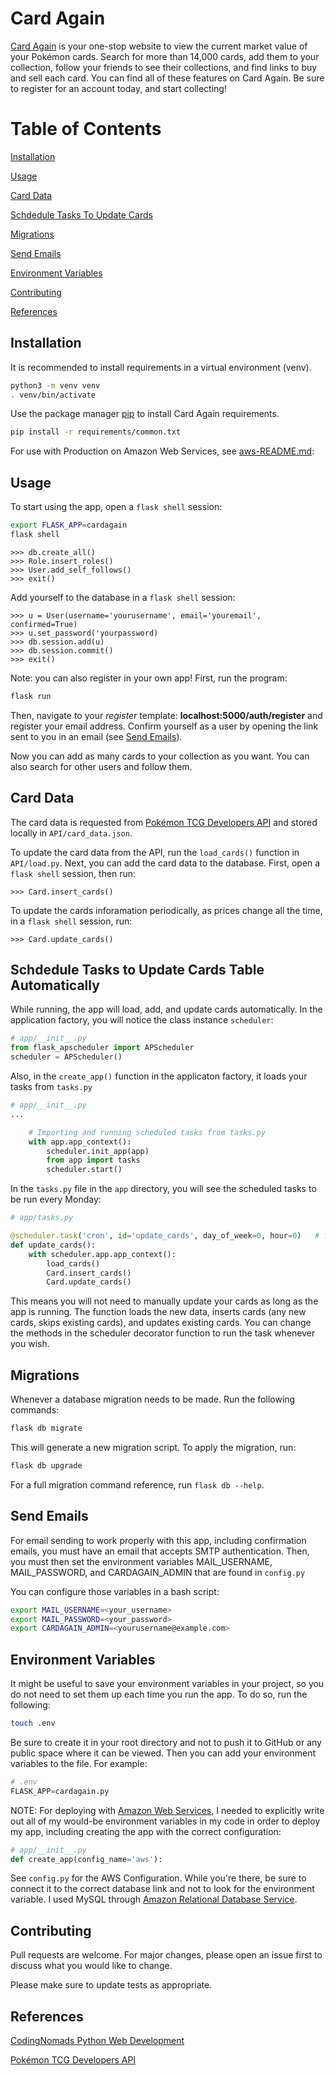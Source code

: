 # Card Again

[Card Again](http://cardagain.net/) is your one-stop website to view the current market value of your Pokémon cards. Search for more than 14,000 cards, add them to your collection, follow your friends to see their collections, and find links to buy and sell each card. You can find all of these features on Card Again. Be sure to register for an account today, and start collecting!

# Table of Contents
[Installation](#installation)

[Usage](#usage)

[Card Data](#card-data)

[Schdedule Tasks To Update Cards](#schdedule-tasks-to-update-cards-table-automatically)

[Migrations](#migrations)

[Send Emails](#send-emails)

[Environment Variables](#environment-variables)

[Contributing](#contributing)

[References](#references)



## Installation

It is  recommended to install requirements in a virtual environment (venv).
```bash
python3 -m venv venv
. venv/bin/activate
```
Use the package manager [pip](https://pip.pypa.io/en/stable/) to install Card Again requirements.

```bash
pip install -r requirements/common.txt
```

For use with Production on Amazon Web Services, see [aws-README.md](https://github.com/csulva/Card-Again/blob/main/aws-README.md):



## Usage
To start using the app, open a ```flask shell``` session:
```bash
export FLASK_APP=cardagain
flask shell
```
```shell
>>> db.create_all()
>>> Role.insert_roles()
>>> User.add_self_follows()
>>> exit()
```
Add yourself to the database in a ```flask shell``` session:

```shell
>>> u = User(username='yourusername', email='youremail', confirmed=True)
>>> u.set_password('yourpassword)
>>> db.session.add(u)
>>> db.session.commit()
>>> exit()
```
Note: you can also register in your own app!
First, run the program:

```bash
flask run
```
Then, navigate to your *register* template: __localhost:5000/auth/register__ and register your email address. Confirm yourself as a user by opening the link sent to you in an email (see [Send Emails](#send-emails)).

Now you can add as many cards to your collection as you want. You can also search for other users and follow them. 

## Card Data

The card data is requested from [Pokémon TCG Developers API](https://pokemontcg.io/) and stored locally in ```API/card_data.json```.

To update the card data from the API, run the ```load_cards()``` function in ```API/load.py```.
Next, you can add the card data to the database.
First, open a ```flask shell``` session, then run:

```shell
>>> Card.insert_cards()
```

To update the cards inforamation periodically, as prices change all the time, in a ```flask shell``` session, run:
```shell
>>> Card.update_cards()
```
## Schdedule Tasks to Update Cards Table Automatically

While running, the app will load, add, and update cards automatically. In the application factory, you will notice the class instance ```scheduler```:
```python
# app/__init__.py
from flask_apscheduler import APScheduler
scheduler = APScheduler()
```
Also, in the ```create_app()``` function in the applicaton factory, it loads your tasks from ```tasks.py```
```python
# app/__init__.py
...

    # Importing and running scheduled tasks from tasks.py
    with app.app_context():
        scheduler.init_app(app)
        from app import tasks
        scheduler.start()
```
In the ```tasks.py``` file in the ```app``` directory, you will see the scheduled tasks to be run every Monday:

```python
# app/tasks.py

@scheduler.task('cron', id='update_cards', day_of_week=0, hour=0)   # for day_of_week, 0 is Monday
def update_cards():
    with scheduler.app.app_context():
        load_cards()
        Card.insert_cards()
        Card.update_cards()
```
This means you will not need to manually update your cards as long as the app is running. The function loads the new data, inserts cards (any new cards, skips existing cards), and updates existing cards. You can change the methods in the scheduler decorator function to run the task whenever you wish.

## Migrations
Whenever a database migration needs to be made. Run the following commands:
```bash
flask db migrate
```
This will generate a new migration script. To apply the migration, run:
```bash
flask db upgrade
```

For a full migration command reference, run ```flask db --help```.

## Send Emails

For email sending to work properly with this app, including confirmation emails, you must have an email that accepts SMTP authentication. Then, you must then set the environment variables MAIL_USERNAME, MAIL_PASSWORD, and CARDAGAIN_ADMIN that are found in ```config.py```

You can configure those variables in a bash script:

```bash
export MAIL_USERNAME=<your_username>
export MAIL_PASSWORD=<your_password>
export CARDAGAIN_ADMIN=<yourusername@example.com>
```
## Environment Variables

It might be useful to save your environment variables in your project, so you do not need to set them up each time you run the app. To do so, run the following:

```bash
touch .env
```
Be sure to create it in your root directory and not to push it to GitHub or any public space where it can be viewed. Then you can add your environment variables to the file. For example:
```python
# .env
FLASK_APP=cardagain.py
```

NOTE: For deploying with [Amazon Web Services](https://aws.amazon.com/), I needed to explicitly write out all of my would-be environment variables in my code in order to deploy my app, including creating the app with the correct configuration:
```python
# app/__init__.py
def create_app(config_name='aws'):
```
See ```config.py``` for the AWS Configuration. While you're there, be sure to connect it to the correct database link and not to look for the environment variable. I used MySQL through [Amazon Relational Database Service](https://aws.amazon.com/rds/).

## Contributing
Pull requests are welcome. For major changes, please open an issue first to discuss what you would like to change.

Please make sure to update tests as appropriate.

## References
[CodingNomads Python Web Development](https://codingnomads.co/career-track/professional-python-web-development-course)

[Pokémon TCG Developers API](https://pokemontcg.io/)
